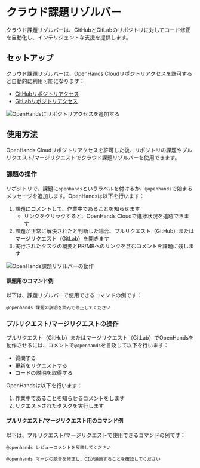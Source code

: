 # クラウド課題リゾルバー

クラウド課題リゾルバーは、GitHubとGitLabのリポジトリに対してコード修正を自動化し、インテリジェントな支援を提供します。

## セットアップ

クラウド課題リゾルバーは、OpenHands Cloudリポジトリアクセスを許可すると自動的に利用可能になります：
- [GitHubリポジトリアクセス](./github-installation#adding-repository-access)
- [GitLabリポジトリアクセス](./gitlab-installation#adding-repository-access)

![OpenHandsにリポジトリアクセスを追加する](/img/cloud/add-repo.png)

## 使用方法

OpenHands Cloudリポジトリアクセスを許可した後、リポジトリの課題やプルリクエスト/マージリクエストでクラウド課題リゾルバーを使用できます。

### 課題の操作

リポジトリで、課題に`openhands`というラベルを付けるか、`@openhands`で始まるメッセージを追加します。OpenHandsは以下を行います：
1. 課題にコメントして、作業中であることを知らせます
   - リンクをクリックすると、OpenHands Cloudで進捗状況を追跡できます
2. 課題が正常に解決されたと判断した場合、プルリクエスト（GitHub）またはマージリクエスト（GitLab）を開きます
3. 実行されたタスクの概要とPR/MRへのリンクを含むコメントを課題に残します

![OpenHands課題リゾルバーの動作](/img/cloud/issue-resolver.png)

#### 課題用のコマンド例

以下は、課題リゾルバーで使用できるコマンドの例です：

```
@openhands 課題の説明を読んで修正してください
```

### プルリクエスト/マージリクエストの操作

プルリクエスト（GitHub）またはマージリクエスト（GitLab）でOpenHandsを動作させるには、コメントで`@openhands`を言及して以下を行います：
- 質問する
- 更新をリクエストする
- コードの説明を取得する

OpenHandsは以下を行います：
1. 作業中であることを知らせるコメントをします
2. リクエストされたタスクを実行します

#### プルリクエスト/マージリクエスト用のコマンド例

以下は、プルリクエスト/マージリクエストで使用できるコマンドの例です：

```
@openhands レビューコメントを反映してください
```

```
@openhands マージの競合を修正し、CIが通過することを確認してください
```
